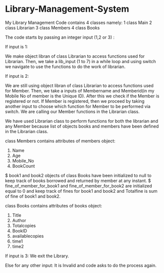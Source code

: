 # Library-Management-System

My Library Management Code contains 4 classes namely: 
1 class Main
2 class Librarian
3 class Members
4 class Books

The code starts by passing an integer input (1,2 or 3) :

If input is 1:

We make object libran of class Librarian to access functions used for Librarian.
Then, we take a lib_input (1 to 7) in a while loop and using switch we navigate to use the functions to do the work of librarian.

If input is 2:

We are still using object libran of class Librarian to access functions used for Member.
Then, we take a inputs of Membername and Memberid(in my Mobile No of member is the Unique ID). After this we check if the Member is registered or not.
If Member is registered, then we proceed by taking another input to choose which function for Member to be performed via switch. We are calling our Member functions in the Librarian class.


We have used Librarian class to perform functions for both the librarian and any Member because list of objects books and members have been defined in the Librarian class.

class Members contains attributes of members object:

  1. Name
  2. Age
  3. Mobile_No
  4. BookCount

$ book1 and book2 objects of class Books have been initialized to null to keep track of books borrowed and returned by member at any instant.
$ fine_of_member_for_book1 and fine_of_member_for_book2 are initialized equal to 0 and keep track of fines for book1 and book2 and Totalfine is sum of fine of book1 and book2.

class Books contains attributes of books object:

  1. Title
  2. Author
  3. Totalcopies
  4. BookID
  5. availablecopies
  6. time1
  7. time2

If input is 3:
We exit the Library.

Else for any other input:
It is Invalid and code asks to do the process again.
